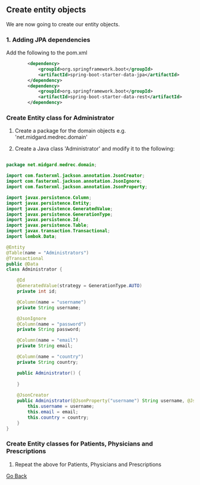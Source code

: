 ## Create entity objects

We are now going to create our entity objects. 

### 1. Adding JPA dependencies

Add the following to the pom.xml

```XML
        <dependency>
            <groupId>org.springframework.boot</groupId>
            <artifactId>spring-boot-starter-data-jpa</artifactId>
        </dependency>
        <dependency>
            <groupId>org.springframework.boot</groupId>
            <artifactId>spring-boot-starter-data-rest</artifactId>
        </dependency>
```

### Create Entity class for Administrator

1. Create a package for the domain objects e.g. 'net.midgard.medrec.domain'

2. Create a Java class 'Administrator' and modify it to the following:

```Java

package net.midgard.medrec.domain;

import com.fasterxml.jackson.annotation.JsonCreator;
import com.fasterxml.jackson.annotation.JsonIgnore;
import com.fasterxml.jackson.annotation.JsonProperty;

import javax.persistence.Column;
import javax.persistence.Entity;
import javax.persistence.GeneratedValue;
import javax.persistence.GenerationType;
import javax.persistence.Id;
import javax.persistence.Table;
import javax.transaction.Transactional;
import lombok.Data;

@Entity
@Table(name = "Administrators")
@Transactional
public @Data
class Administrator {

    @Id
    @GeneratedValue(strategy = GenerationType.AUTO)
    private int id;

    @Column(name = "username")
    private String username;

    @JsonIgnore
    @Column(name = "password")
    private String password;

    @Column(name = "email")
    private String email;

    @Column(name = "country")
    private String country;

    public Administrator() {
   
    }
    
    @JsonCreator
    public Administrator(@JsonProperty("username") String username, @JsonProperty("password") String password, @JsonProperty("email") String email, @JsonProperty("country") String country ) {
        this.username = username;
        this.email = email;
        this.country = country;
    }
}
```

### Create Entity classes for Patients, Physicians and Prescriptions

1. Repeat the above for Patients, Physicians and Prescriptions

<a href="../../../teachme" class="btn" >Go Back</a>

